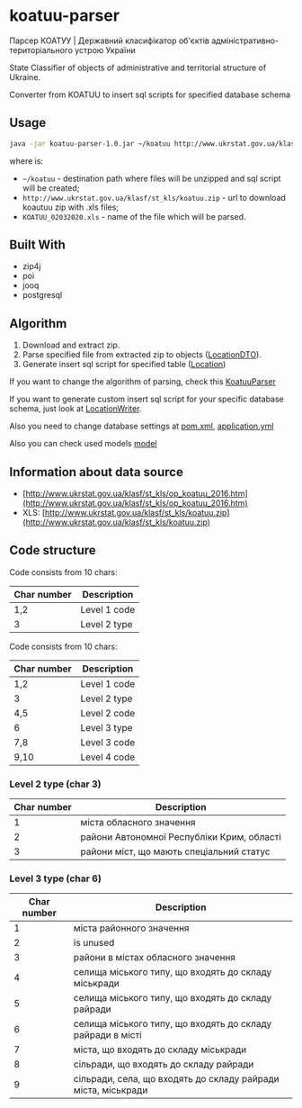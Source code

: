 # koatuu-parser
Парсер КОАТУУ | Державний класифікатор об'єктів адміністративно-територіального устрою України

State Classifier of objects of administrative and territorial structure of Ukraine.

Converter from KOATUU to insert sql scripts for specified database schema

## Usage
```bash
java -jar koatuu-parser-1.0.jar ~/koatuu http://www.ukrstat.gov.ua/klasf/st_kls/koatuu.zip KOATUU_02032020.xls
```
where is:
* `~/koatuu` - destination path where files will be unzipped and sql script will be created;
* `http://www.ukrstat.gov.ua/klasf/st_kls/koatuu.zip` - url to download koautuu zip with .xls files;
* `KOATUU_02032020.xls` - name of the file which will be parsed.

## Built With
* zip4j
* poi
* jooq
* postgresql

## Algorithm
1. Download and extract zip.
2. Parse specified file from extracted zip to objects ([LocationDTO](/src/main/java/io/github/tkaczenko/koatuuparser/model/local/LocationDTO.java)).
3. Generate insert sql script for specified table ([Location](/src/main/java/io/github/tkaczenko/koatuuparser/entity/tables/Location.java))

If you want to change the algorithm of parsing, check this [KoatuuParser](/src/main/java/io/github/tkaczenko/koatuuparser/service/local/KoatuuParser.java)

If you want to generate custom insert sql script for your specific database schema, just look at [LocationWriter](/src/main/java/io/github/tkaczenko/koatuuparser/service/local/LocationWriter.java).

Also you need to change database settings at [pom.xml](pom.xml), [application.yml](/src/main/resources/application.yml)

Also you can check used models [model](/src/main/java/io/github/tkaczenko/koatuuparser/model)

## Information about data source
* [http://www.ukrstat.gov.ua/klasf/st_kls/op_koatuu_2016.htm](http://www.ukrstat.gov.ua/klasf/st_kls/op_koatuu_2016.htm)
* XLS: [http://www.ukrstat.gov.ua/klasf/st_kls/koatuu.zip](http://www.ukrstat.gov.ua/klasf/st_kls/koatuu.zip)

## Code structure

Code consists from 10 chars:

| Char number | Description |
| ---  | ------------- |
| 1,2  | Level 1 code  |
| 3    | Level 2 type  |## Code structure

Code consists from 10 chars:

| Char number | Description |
| ---  | ------------- |
| 1,2  | Level 1 code  |
| 3    | Level 2 type  |
| 4,5  | Level 2 code  |
| 6    | Level 3 type  |
| 7,8  | Level 3 code  |
| 9,10 | Level 4 code  |

### Level 2 type (char 3)

| Char number | Description |
|---|---|
| 1 | міста обласного значення |
| 2 | райони Автономної Республіки Крим, області |
| 3 | райони міст, що мають спеціальний статус |

### Level 3 type (char 6)

| Char number | Description |
|---|---|
| 1 | міста районного значення |
| 2 | is unused |
| 3 | райони в містах обласного значення |
| 4 | селища міського типу, що входять до складу міськради |
| 5 | селища міського типу, що входять до складу райради |
| 6 | селища міського типу, що входять до складу райради в місті |
| 7 | міста, що входять до складу міськради |
| 8 | сільради, що входять до складу райради |
| 9 | сільради, села, що входять до складу райради міста, міськради |
